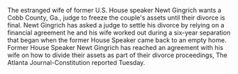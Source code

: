 The estranged wife of former U.S. House speaker Newt Gingrich wants a Cobb County, Ga., judge to freeze the couple's assets until their divorce is final.
Newt Gingrich has asked a judge to settle his divorce by relying on a financial agreement he and his wife worked out during a six-year separation that began when the former House Speaker came back to an empty home.
Former House Speaker Newt Gingrich has reached an agreement with his wife on how to divide their assets as part of their divorce proceedings, The Atlanta Journal-Constitution reported Tuesday.
